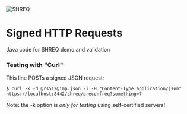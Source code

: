 ![SHREQ](https://cyberphone.github.io/doc/security/shreq.svg)

# Signed HTTP Requests

Java code for SHREQ demo and validation

### Testing with "Curl"
This line POSTs a signed JSON request:
```code
$ curl -k -d @rs512@imp.json -i -H "Content-Type:application/json" https://localhost:8442/shreq/preconfreq?something=7
```
Note: the -k option is *only for testing* using self-certified servers!
